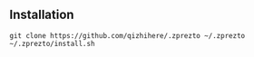 Installation
------------

    git clone https://github.com/qizhihere/.zprezto ~/.zprezto
    ~/.zprezto/install.sh
